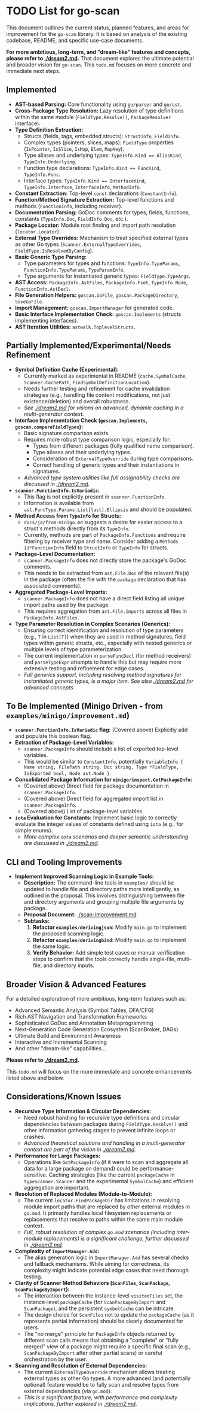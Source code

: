 # TODO List for go-scan

This document outlines the current status, planned features, and areas for improvement for the `go-scan` library. It is based on analysis of the existing codebase, README, and specific use-case documents.

**For more ambitious, long-term, and "dream-like" features and concepts, please refer to [./dream2.md](./dream2.md).** That document explores the ultimate potential and broader vision for `go-scan`. This `todo.md` focuses on more concrete and immediate next steps.

## Implemented

-   **AST-based Parsing:** Core functionality using `go/parser` and `go/ast`.
-   **Cross-Package Type Resolution:** Lazy resolution of type definitions within the same module (`FieldType.Resolve()`, `PackageResolver` interface).
-   **Type Definition Extraction:**
    -   Structs (fields, tags, embedded structs): `StructInfo`, `FieldInfo`.
    -   Complex types (pointers, slices, maps): `FieldType` properties (`IsPointer`, `IsSlice`, `IsMap`, `Elem`, `MapKey`).
    -   Type aliases and underlying types: `TypeInfo.Kind == AliasKind`, `TypeInfo.Underlying`.
    -   Function type declarations: `TypeInfo.Kind == FuncKind`, `TypeInfo.Func`.
    -   Interface types: `TypeInfo.Kind == InterfaceKind`, `TypeInfo.Interface`, `InterfaceInfo`, `MethodInfo`.
-   **Constant Extraction:** Top-level `const` declarations (`ConstantInfo`).
-   **Function/Method Signature Extraction:** Top-level functions and methods (`FunctionInfo`, including receiver).
-   **Documentation Parsing:** GoDoc comments for types, fields, functions, constants (`TypeInfo.Doc`, `FieldInfo.Doc`, etc.).
-   **Package Locator:** Module root finding and import path resolution (`locator.Locator`).
-   **External Type Overrides:** Mechanism to treat specified external types as other Go types (`Scanner.ExternalTypeOverrides`, `FieldType.IsResolvedByConfig`).
-   **Basic Generic Type Parsing:**
    -   Type parameters for types and functions: `TypeInfo.TypeParams`, `FunctionInfo.TypeParams`, `TypeParamInfo`.
    -   Type arguments for instantiated generic types: `FieldType.TypeArgs`.
-   **AST Access:** `PackageInfo.AstFiles`, `PackageInfo.Fset`, `TypeInfo.Node`, `FunctionInfo.AstDecl`.
-   **File Generation Helpers:** `goscan.GoFile`, `goscan.PackageDirectory`, `SaveGoFile`.
-   **Import Management:** `goscan.ImportManager` for generated code.
-   **Basic Interface Implementation Check:** `goscan.Implements` (structs implementing interfaces).
-   **AST Iteration Utilities:** `astwalk.ToplevelStructs`.

## Partially Implemented/Experimental/Needs Refinement

-   **Symbol Definition Cache (Experimental):**
    -   Currently marked as experimental in README (`cache.SymbolCache`, `Scanner.CachePath`, `FindSymbolDefinitionLocation`).
    -   Needs further testing and refinement for cache invalidation strategies (e.g., handling file content modifications, not just existence/deletion) and overall robustness.
    -   *See [./dream2.md](./dream2.md) for visions on advanced, dynamic caching in a multi-generator context.*
-   **Interface Implementation Check (`goscan.Implements`, `goscan.compareFieldTypes`):**
    -   Basic signature comparison exists.
    -   Requires more robust type comparison logic, especially for:
        -   Types from different packages (fully qualified name comparison).
        -   Type aliases and their underlying types.
        -   Consideration of `ExternalTypeOverride` during type comparisons.
        -   Correct handling of generic types and their instantiations in signatures.
    -   *Advanced type system utilities like full assignability checks are discussed in [./dream2.md](./dream2.md).*
-   **`scanner.FunctionInfo.IsVariadic`:**
    -   This flag is not explicitly present in `scanner.FunctionInfo`.
    -   Information is available from `ast.FuncType.Params.List[last].Ellipsis` and should be populated.
-   **Method Access from `TypeInfo` for Structs:**
    -   `docs/ja/from-minigo.md` suggests a desire for easier access to a struct's methods directly from its `TypeInfo`.
    -   Currently, methods are part of `PackageInfo.Functions` and require filtering by receiver type and name. Consider adding a `Methods []*FunctionInfo` field to `StructInfo` or `TypeInfo` for structs.
-   **Package-Level Documentation:**
    -   `scanner.PackageInfo` does not directly store the package's GoDoc comments.
    -   This needs to be extracted from `ast.File.Doc` of the relevant file(s) in the package (often the file with the `package` declaration that has associated comments).
-   **Aggregated Package-Level Imports:**
    -   `scanner.PackageInfo` does not have a direct field listing all unique import paths used by the package.
    -   This requires aggregation from `ast.File.Imports` across all files in `PackageInfo.AstFiles`.
-   **Type Parameter Resolution in Complex Scenarios (Generics):**
    -   Ensuring correct identification and resolution of type parameters (e.g., `T` in `List[T]`) when they are used in method signatures, field types within generic structs, etc., especially with nested generics or multiple levels of type parameterization.
    -   The current implementation in `parseFuncDecl` (for method receivers) and `parseTypeExpr` attempts to handle this but may require more extensive testing and refinement for edge cases.
    -   *Full generics support, including resolving method signatures for instantiated generic types, is a major item. See also [./dream2.md](./dream2.md) for advanced concepts.*

## To Be Implemented (Minigo Driven - from `examples/minigo/improvement.md`)

-   **`scanner.FunctionInfo.IsVariadic` flag:** (Covered above) Explicitly add and populate this boolean flag.
-   **Extraction of Package-Level Variables:**
    -   `scanner.PackageInfo` should include a list of exported top-level variables.
    -   This would be similar to `ConstantInfo`, potentially `VariableInfo { Name string, FilePath string, Doc string, Type *FieldType, IsExported bool, Node ast.Node }`.
-   **Consolidated Package Information for `minigo/inspect.GetPackageInfo`:**
    -   (Covered above) Direct field for package documentation in `scanner.PackageInfo`.
    -   (Covered above) Direct field for aggregated import list in `scanner.PackageInfo`.
    -   (Covered above) List of package-level variables.
-   **`iota` Evaluation for Constants:** Implement basic logic to correctly evaluate the integer values of constants defined using `iota` (e.g., for simple enums).
    -   *More complex `iota` scenarios and deeper semantic understanding are discussed in [./dream2.md](./dream2.md).*

## CLI and Tooling Improvements

-   **Implement Improved Scanning Logic in Example Tools:**
    -   **Description:** The command-line tools in `examples/` should be updated to handle file and directory paths more intelligently, as outlined in the proposal. This involves distinguishing between file and directory arguments and grouping multiple file arguments by package.
    -   **Proposal Document:** [./scan-improvement.md](./scan-improvement.md)
    -   **Subtasks:**
        1.  **Refactor `examples/derivingjson`:** Modify `main.go` to implement the proposed scanning logic.
        2.  **Refactor `examples/derivingbind`:** Modify `main.go` to implement the same logic.
        3.  **Verify Behavior:** Add simple test cases or manual verification steps to confirm that the tools correctly handle single-file, multi-file, and directory inputs.

## Broader Vision & Advanced Features

For a detailed exploration of more ambitious, long-term features such as:
-   Advanced Semantic Analysis (Symbol Tables, DFA/CFG)
-   Rich AST Navigation and Transformation Frameworks
-   Sophisticated GoDoc and Annotation Metaprogramming
-   Next-Generation Code Generation Ecosystem (ScanBroker, DAGs)
-   Ultimate Build and Environment Awareness
-   Interactive and Incremental Scanning
-   And other "dream-like" capabilities...

**Please refer to [./dream2.md](./dream2.md).**

This `todo.md` will focus on the more immediate and concrete enhancements listed above and below.

## Considerations/Known Issues

-   **Recursive Type Information & Circular Dependencies:**
    -   Need robust handling for recursive type definitions and circular dependencies between packages during `FieldType.Resolve()` and other information gathering stages to prevent infinite loops or crashes.
    -   *Advanced theoretical solutions and handling in a multi-generator context are part of the vision in [./dream2.md](./dream2.md).*
-   **Performance for Large Packages:**
    -   Operations like `GetPackageInfo` (if it were to scan and aggregate all data for a large package on demand) could be performance-sensitive. Caching strategies (like the current `packageCache` in `typescanner.Scanner` and the experimental `SymbolCache`) and efficient aggregation are important.
-   **Resolution of Replaced Modules (Module-to-Module):**
    -   The current `locator.FindPackageDir` has limitations in resolving module import paths that are replaced by *other* external modules in `go.mod`. It primarily handles local filesystem replacements or replacements that resolve to paths within the same main module context.
    -   *Full, robust resolution of complex `go.mod` scenarios (including inter-module replacements) is a significant challenge, further discussed in [./dream2.md](./dream2.md).*
-   **Complexity of `ImportManager.Add`:**
    -   The alias generation logic in `ImportManager.Add` has several checks and fallback mechanisms. While aiming for correctness, its complexity might indicate potential edge cases that need thorough testing.
-   **Clarity of Scanner Method Behaviors (`ScanFiles`, `ScanPackage`, `ScanPackageByImport`):**
    -   The interaction between the instance-level `visitedFiles` set, the instance-level `packageCache` (for `ScanPackageByImport` and `ScanPackage`), and the persistent `symbolCache` can be intricate.
    -   The design choice for `ScanFiles` not to update the `packageCache` (as it represents partial information) should be clearly documented for users.
    -   The "no merge" principle for `PackageInfo` objects returned by different scan calls means that obtaining a "complete" or "fully merged" view of a package might require a specific final scan (e.g., `ScanPackageByImport` after other partial scans) or careful orchestration by the user.
-   **Scanning and Resolution of External Dependencies:**
    -   The current `ExternalTypeOverride` mechanism allows treating external types as other Go types. A more advanced (and potentially optional) feature would be to fully scan and resolve types from external dependencies (via `go.mod`).
    -   *This is a significant feature, with performance and complexity implications, further explored in [./dream2.md](./dream2.md).*
